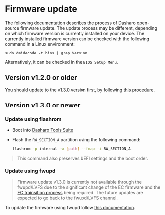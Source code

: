 # Firmware update

The following documentation describes the process of Dasharo open-source
firmware update. The update process may be different, depending on which
firmware version is currently installed on your device. The currently installed
firmware version can be checked with the following command in a Linux
environment:

```shell
sudo dmidecode -t bios | grep Version
```

Alternatively, it can be checked in the `BIOS Setup Menu`.

## Version v1.2.0 or older

You should update to the [v1.3.0 version](../releases/#v130-2022-09-01) first,
by following
[this procedure](../../../common-coreboot-docs/dasharo_tools_suite/#dasharo-ec-transition).

## Version v1.3.0 or newer

### Update using flashrom

* Boot into
  [Dasharo Tools Suite](../../../common-coreboot-docs/dasharo_tools_suite/#running)

* Flash the `RW_SECTION_A` partition using the following command:

  ```bash
  flashrom -p internal -w [path] --fmap -i RW_SECTION_A
  ```

> This command also preserves UEFI settings and the boot order.

### Update using fwupd

> Firmware update v1.3.0 is currently not available through the fwupd/LVFS due
> to the significant change of the EC firmware and the
> [EC trainsition process](../../../common-coreboot-docs/dasharo_tools_suite/#dasharo-ec-transition)
> being required. The future updates are expected to go back to the fwupd/LVFS
> channel.

To update the firmware using fwupd follow
[this documentation](../../common-coreboot-docs/fwupd_usage.md).
